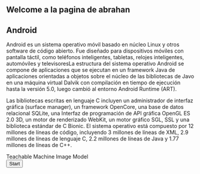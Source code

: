 ## Welcome  a la pagina de abrahan

## Android
Android es un sistema operativo móvil basado en núcleo Linux y otros software de código abierto. Fue diseñado para dispositivos móviles con pantalla táctil, como teléfonos inteligentes, tabletas, relojes inteligentes, automóviles y televisoresLa estructura del sistema operativo Android se compone de aplicaciones que se ejecutan en un framework Java de aplicaciones orientadas a objetos sobre el núcleo de las bibliotecas de Javo en una máquina virtual Dalvik con compilación en tiempo de ejecución hasta la versión 5.0, luego cambió al entorno Android Runtime (ART).

Las bibliotecas escritas en lenguaje C incluyen un administrador de interfaz gráfica (surface manager), un framework OpenCore, una base de datos relacional SQLite, una Interfaz de programación de API gráfica OpenGL ES 2.0 3D, un motor de renderizado WebKit, un motor gráfico SGL, SSL y una biblioteca estándar de C Bionic. El sistema operativo está compuesto por 12 millones de líneas de código, incluyendo 3 millones de líneas de XML, 2.9 millones de líneas de lenguaje C, 2.2 millones de líneas de Java y 1.77 millones de líneas de C++.

<div>Teachable Machine Image Model</div>
<button type="button" onclick="init()">Start</button>
<div id="webcam-container"></div>
<div id="label-container"></div>
<script src="https://cdn.jsdelivr.net/npm/@tensorflow/tfjs@1.3.1/dist/tf.min.js"></script>
<script src="https://cdn.jsdelivr.net/npm/@teachablemachine/image@0.8/dist/teachablemachine-image.min.js"></script>
<script type="text/javascript">
    // More API functions here:
    // https://github.com/googlecreativelab/teachablemachine-community/tree/master/libraries/image

    // the link to your model provided by Teachable Machine export panel
    const URL = "https://teachablemachine.withgoogle.com/models/-2Dmsc4TE/";

    let model, webcam, labelContainer, maxPredictions;

    // Load the image model and setup the webcam
    async function init() {
        const modelURL = URL + "model.json";
        const metadataURL = URL + "metadata.json";

        // load the model and metadata
        // Refer to tmImage.loadFromFiles() in the API to support files from a file picker
        // or files from your local hard drive
        // Note: the pose library adds "tmImage" object to your window (window.tmImage)
        model = await tmImage.load(modelURL, metadataURL);
        maxPredictions = model.getTotalClasses();

        // Convenience function to setup a webcam
        const flip = true; // whether to flip the webcam
        webcam = new tmImage.Webcam(200, 200, flip); // width, height, flip
        await webcam.setup(); // request access to the webcam
        await webcam.play();
        window.requestAnimationFrame(loop);

        // append elements to the DOM
        document.getElementById("webcam-container").appendChild(webcam.canvas);
        labelContainer = document.getElementById("label-container");
        for (let i = 0; i < maxPredictions; i++) { // and class labels
            labelContainer.appendChild(document.createElement("div"));
        }
    }

    async function loop() {
        webcam.update(); // update the webcam frame
        await predict();
        window.requestAnimationFrame(loop);
    }

    // run the webcam image through the image model
    async function predict() {
        // predict can take in an image, video or canvas html element
        const prediction = await model.predict(webcam.canvas);
        for (let i = 0; i < maxPredictions; i++) {
            const classPrediction =
                prediction[i].className + ": " + prediction[i].probability.toFixed(2);
            labelContainer.childNodes[i].innerHTML = classPrediction;
        }
    }<script src="https://www.gstatic.com/dialogflow-console/fast/messenger/bootstrap.js?v=1"></script>
    
    <script src="https://www.gstatic.com/dialogflow-console/fast/messenger/bootstrap.js?v=1"></script>
<df-messenger
  intent="WELCOME"
  chat-title="sistema-op"
  agent-id="85b4421d-8d88-4152-af5f-719d10be1923"
  language-code="es"
></df-messenger>
   
